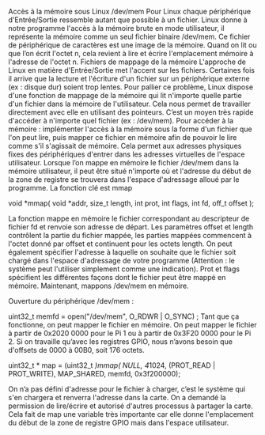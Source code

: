 Accès à la mémoire sous Linux /dev/mem
Pour Linux chaque périphérique d'Entrée/Sortie ressemble autant que possible à un fichier.
Linux donne à notre programme l'accès à la mémoire brute en mode utilisateur, il représente la mémoire comme un seul fichier binaire /dev/mem.
Ce fichier de périphérique de caractères est une image de la mémoire. Quand on lit ou que l’on écrit l'octet n, cela revient à lire et écrire l'emplacement mémoire à l'adresse de l'octet n.
Fichiers de mappage de la mémoire
L'approche de Linux en matière d'Entrée/Sortie met l'accent sur les fichiers. Certaines fois il arrive que la lecture et l'écriture d'un fichier sur un périphérique externe (ex : disque dur) soient trop lentes. Pour pallier ce problème, Linux dispose d'une fonction de mappage de la mémoire qui lit n'importe quelle partie d'un fichier dans la mémoire de l'utilisateur. Cela nous permet de travailler directement avec elle en utilisant des pointeurs. C’est un moyen très rapide d'accéder à n'importe quel fichier (ex : /dev/mem).
Pour accéder à la mémoire : implémenter l'accès à la mémoire sous la forme d'un fichier que l'on peut lire, puis mapper ce fichier en mémoire afin de pouvoir le lire comme s'il s'agissait de mémoire.
Cela permet aux adresses physiques fixes des périphériques d'entrer dans les adresses virtuelles de l'espace utilisateur. Lorsque l’on mappe en mémoire le fichier /dev/mem dans la mémoire utilisateur, il peut être situé n'importe où et l'adresse du début de la zone de registre se trouvera dans l'espace d'adressage alloué par le programme.
La fonction clé est mmap

void *mmap(
    void *addr,
    size_t length,
    int prot, 
    int flags,
    int fd, 
    off_t offset
);

La fonction mappe en mémoire le fichier correspondant au descripteur de fichier fd et renvoie son adresse de départ. Les paramètres offset et length contrôlent la partie du fichier mappée, les parties mappées commencent à l'octet donné par offset et continuent pour les octets length.
On peut également spécifier l'adresse à laquelle on souhaite que le fichier soit chargé dans l'espace d'adressage de votre programme (Attention : le système peut l'utiliser simplement comme une indication).
Prot et flags spécifient les différentes façons dont le fichier peut être mappé en mémoire.
Maintenant, mappons /dev/mem en mémoire.

Ouverture du périphérique /dev/mem :

uint32_t memfd = open("/dev/mem", O_RDWR | O_SYNC) ;
Tant que ça fonctionne, on peut mapper le fichier en mémoire.
On peut mapper le fichier à partir de 0x2020 0000 pour le Pi 1 ou à partir de 0x3F20 0000 pour le Pi 2.
Si on travaille qu’avec les registres GPIO, nous n’avons besoin que d'offsets de 0000 à 00B0, soit 176 octets.

uint32_t * map = (uint32_t *)mmap(
    NULL,
    4*1024,
    (PROT_READ | PROT_WRITE),
    MAP_SHARED,
    memfd,
    0x3f200000);

On n’a pas défini d'adresse pour le fichier à charger, c’est le système qui s'en chargera et renverra l'adresse dans la carte.
On a demandé la permission de lire/écrire et autorisé d'autres processus à partager la carte.
Cela fait de map une variable très importante car elle donne l'emplacement du début de la zone de registre GPIO mais dans l'espace utilisateur.

